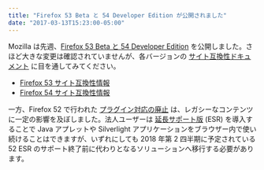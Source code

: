 ```yaml
---
title: "Firefox 53 Beta と 54 Developer Edition が公開されました"
date: "2017-03-13T15:23:00-05:00"
---
```

Mozilla は先週、[Firefox 53 Beta と 54 Developer Edition](https://www.mozilla.org/firefox/channel/desktop/) を公開しました。さほど大きな変更は確認されていませんが、各バージョンの [サイト互換性ドキュメント](https://www.fxsitecompat.dev/ja/docs/) に目を通してみてください。

* [Firefox 53 サイト互換性情報](https://www.fxsitecompat.dev/ja/releases/53/)
* [Firefox 54 サイト互換性情報](https://www.fxsitecompat.dev/ja/releases/54/)

一方、Firefox 52 で行われた [プラグイン対応の廃止](https://www.fxsitecompat.dev/ja/docs/2016/plug-in-support-has-been-dropped-other-than-flash/) は、レガシーなコンテンツに一定の影響を及ぼしました。法人ユーザーは [延長サポート版](https://www.mozilla.org/firefox/organizations/) (ESR) を導入することで Java アプレットや Silverlight アプリケーションをブラウザー内で使い続けることはできますが、いずれにしても 2018 年第 2 四半期に予定されている 52 ESR のサポート終了前に代わりとなるソリューションへ移行する必要があります。
